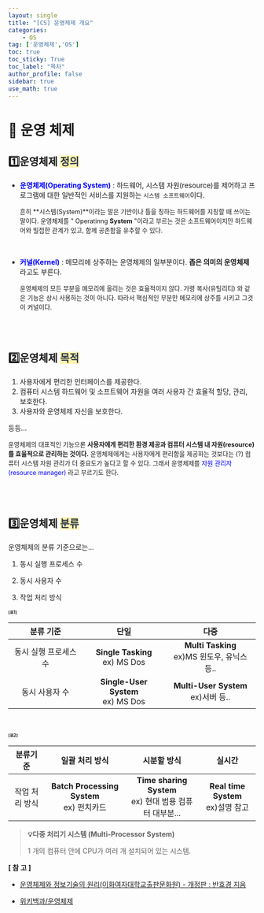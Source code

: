 ```yaml
---
layout: single
title: "[CS] 운영체제 개요"
categories: 
    - OS
tag: ['운영체제','OS']
toc: true
toc_sticky: True
toc_label: "목차"
author_profile: false
sidebar: true
use_math: true
---
```

# 🚀 운영 체제

## 1️⃣운영체제 <span style = "color:#2D3748;background-color:#fff5b1;">정의</span> 

* <span style = "color:blue">**운영체제(Operating System)**</span> :  하드웨어, 시스템 자원(resource)를 제어하고 프로그램에 대한 일반적인 서비스를 지원하는 `시스템 소프트웨어`이다.

  <span style="font-size:90%">  흔히 **시스템(System)**이라는 말은 기반이나 틀을 칭하는 하드웨어를 지칭할 때 쓰이는 말이다. 운영체제를 " Operatinng **System** "이라고 부르는 것은 소프트웨어이지만 하드웨어와 밀접한 관계가 있고, 함께 공존함을 유추할 수 있다. </span>

  <br/>
  
* <span style = "color:blue">**커널(Kernel)**</span>  :  메모리에 상주하는 운영체제의 일부분이다. **좁은 의미의 운영체제** 라고도 부른다.

  

  <span style="font-size:90%"> 운영체제의 모든 부분을 메모리에 올리는 것은 효율적이지 않다. 가령 복사(유틸리티) 와 같은 기능은 상시 사용하는 것이 아니다. 따라서 핵심적인 부분만 메모리에 상주를 시키고 그것이 커널이다. </span>

  <br/>

  <br/>

## 2️⃣운영체제 <span style = "color:#2D3748;background-color:#fff5b1;">목적</span>

1. 사용자에게 편리한 인터페이스를 제공한다.
2. 컴퓨터 시스템 하드웨어 및 소프트웨어 자원을 여러 사용자 간 효율적 할당, 관리, 보호한다.
3. 사용자와 운영체제 자신을 보호한다.

등등...

<span style="font-size:90%"> 운영체제의 대표적인 기능으론 **사용자에게 편리한 환경 제공과 컴퓨터 시스템 내 자원(resource)를 효율적으로 관리하는 것이다.** 운영체제에게는 사용자에게 편리함을 제공하는 것보다는 (?) 컴퓨터 시스템 자원 관리가 더 중요도가 높다고 할 수 있다. 그래서 운영체제를 <span style = "color:blue">자원 관리자(resource manager)</span> 라고 부르기도 한다.</span>

<br/>

<br/>

## 3️⃣운영체제 <span style = "color:#2D3748;background-color:#fff5b1;">분류</span>

운영체제의 분류 기준으로는...

1. 동시 실행 프로세스 수

2. 동시 사용자 수

3. 작업 처리 방식

**<span style="font-size:60%">[표1]</span>**

|       분류 기준       |                  단일                  |                       다중                       |
| :-------------------: | :------------------------------------: | :----------------------------------------------: |
| 동시 실행 프로세스 수 |   **Single Tasking**<br />ex) MS Dos   | **Multi Tasking**<br />ex)MS 윈도우, 유닉스 등.. |
|    동시 사용자 수     | **Single-User System**<br />ex) MS Dos |     **Multi-User System**<br />ex)서버 등..      |

<br/>

**<span style="font-size:60%">[표2]</span>**

|    분류기준    |                일괄 처리 방식                 |                         시분할 방식                          |                 실시간                 |
| :------------: | :-------------------------------------------: | :----------------------------------------------------------: | :------------------------------------: |
| 작업 처리 방식 | **Batch Processing System**<br />ex) 펀치카드 | **Time sharing System**<br /> ex) 현대 범용 컴퓨터 대부분... | **Real time System**<br />ex)설명 참고 |







> **💡다중 처리기 시스템 (Multi-Processor System)**
>
> 1 개의 컴퓨터 안에 CPU가 여러 개 설치되어 있는 시스템.

















**[ 참 고 ]**

* [운영체제와 정보기술의 원리(이화여자대학교출판문화원) - 개정판 : 반효경 지음]()

+ [위키백과/운영체제](https://ko.wikipedia.org/wiki/%EC%9A%B4%EC%98%81_%EC%B2%B4%EC%A0%9C)


